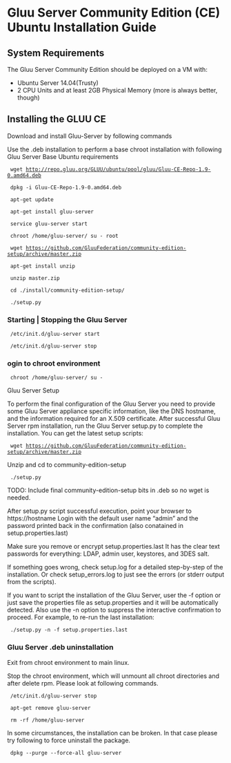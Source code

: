 # Gluu Server Community Edition (CE) Ubuntu Installation Guide

## System Requirements

The Gluu Server Community Edition should be deployed on a VM with:

* Ubuntu Server 14.04(Trusty)
* 2 CPU Units and at least 2GB Physical Memory (more is always better, though)


## Installing the GLUU CE
Download and install Gluu-Server by following commands

Use the .deb installation to perform a base chroot installation with following Gluu Server Base Ubuntu requirements

<code> wget http://repo.gluu.org/GLUU/ubuntu/pool/gluu/Gluu-CE-Repo-1.9-0.amd64.deb </code>

<code> dpkg -i Gluu-CE-Repo-1.9-0.amd64.deb </code>

<code> apt-get update </code>

<code> apt-get install gluu-server </code>

<code> service gluu-server start </code>

<code> chroot /home/gluu-server/ su - root </code>

<code> wget https://github.com/GluuFederation/community-edition-setup/archive/master.zip </code>

<code> apt-get install unzip </code>

<code> unzip master.zip </code>

<code> cd ./install/community-edition-setup/ </code>

<code> ./setup.py </code>


### Starting | Stopping the Gluu Server


<code> /etc/init.d/gluu-server start </code>
 
<code> /etc/init.d/gluu-server stop </code>


### ogin to chroot environment


<code> chroot /home/gluu-server/ su - </code>


Gluu Server Setup

To perform the final configuration of the Gluu Server you need to provide some Gluu Server appliance specific information, like the DNS hostname, and the information required for an X.509 certificate. After successful Gluu Server rpm installation, run the Gluu Server setup.py to complete the installation. You can get the latest setup scripts:

<code> wget https://github.com/GluuFederation/community-edition-setup/archive/master.zip </code>

Unzip and cd to community-edition-setup

<code> ./setup.py </code>

TODO: Include final community-edition-setup bits in .deb so no wget is needed.

After setup.py script successful execution, point your browser to https://hostname Login with the default user name “admin” and the password printed back in the confirmation (also conatained in setup.properties.last)

Make sure you remove or encrypt setup.properties.last It has the clear text passwords for everything: LDAP, admin user, keystores, and 3DES salt.

If something goes wrong, check setup.log for a detailed step-by-step of the installation. Or check setup_errors.log to just see the errors (or stderr output from the scripts).

If you want to script the installation of the Gluu Server, user the -f option or just save the properties file as setup.properties and it will be automatically detected. Also use the -n option to suppress the interactive confirmation to proceed. For example, to re-run the last installation:

<code> ./setup.py -n -f setup.properties.last </code>


### Gluu Server .deb uninstallation


Exit from chroot environment to main linux.

Stop the chroot environment, which will unmount all chroot directories and after delete rpm. Please look at following commands.

<code> /etc/init.d/gluu-server stop </code>

<code> apt-get remove gluu-server </code>

<code> rm -rf /home/gluu-server </code>

In some circumstances, the installation can be broken. In that case please try following to force uninstall the package.

<code> dpkg --purge --force-all gluu-server </code>


